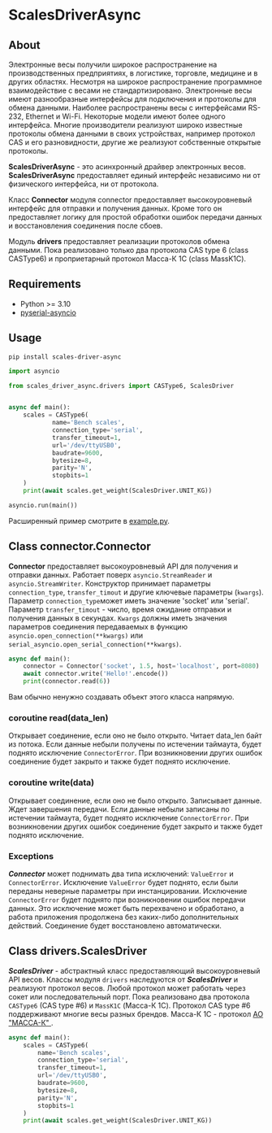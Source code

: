 # ScalesDriverAsync
## About
Электронные весы получили широкое распространение на производственных предприятиях, в логистике, торговле, медицине
и в других областях. Несмотря на широкое распространение программное взаимодействие с весами не стандартизировано.
Электронные весы имеют разнообразные интерфейсы для подключения и протоколы для обмена данными. Наиболее распространены 
весы с интерфейсами RS-232, Ethernet и Wi-Fi. Некоторые модели имеют более одного интерфейса. Многие производители 
реализуют широко известные протоколы обмена данными в своих устройствах, например протокол CAS и его разновидности, 
другие же реализуют собственные открытые протоколы. 

**ScalesDriverAsync** - это асинхронный драйвер электронных весов. **ScalesDriverAsync** предоставляет единый интерфейс 
независимо ни от физического интерфейса, ни от протокола.

Класс **Connector** модуля connector предоставляет высокоуровневый интерфейс для отправки и получения данных. Кроме 
того он предоставляет логику для простой обработки ошибок передачи данных и восстановления соединения после сбоев.

Модуль **drivers** предоставляет реализации протоколов обмена данными. Пока реализовано только два протокола CAS type 6 
(class CASType6) и проприетарный протокол Масса-К 1С (class MassK1C).

## Requirements
- Python >= 3.10
- [pyserial-asyncio](https://pypi.org/project/pyserial-asyncio/)

## Usage
`pip install scales-driver-async`


```python
import asyncio

from scales_driver_async.drivers import CASType6, ScalesDriver


async def main():
    scales = CASType6(
            name='Bench scales',
            connection_type='serial',
            transfer_timeout=1,
            url='/dev/ttyUSB0',
            baudrate=9600,
            bytesize=8,
            parity='N',
            stopbits=1
    )
    print(await scales.get_weight(ScalesDriver.UNIT_KG))

asyncio.run(main())

```
Расширенный пример смотрите в 
[example.py](https://github.com/kr-aleksey/ScalesDriverAsync/blob/main/src/scales_driver_async/example.py).


## Class connector.Connector
**Connector** предоставляет высокоуровневый API для получения и отправки данных. Работает поверх `asyncio.StreamReader` 
и `asyncio.StreamWriter`. Конструктор принимает параметры `connection_type`, `transfer_timout` и другие ключевые 
параметры (`kwargs`). Параметр `connection_type`может иметь значение 'socket' или 'serial'. Параметр 
`transfer_timout` - число, время ожидание отправки и получения данных в секундах. `Kwargs` должны иметь значения 
параметров соединения передаваемых в функцию `asyncio.open_connection(**kwargs)` или 
`serial_asyncio.open_serial_connection(**kwargs)`.

```python
async def main():
    connector = Connector('socket', 1.5, host='localhost', port=8080)
    await connector.write('Hello!'.encode())
    print(connector.read(6))
```

Вам обычно ненужно создавать объект этого класса напрямую.

### coroutine read(data_len)
Открывает соединение, если оно не было открыто. Читает data_len байт из потока. Если данные небыли получены по 
истечении таймаута, будет поднято исключение `ConnectorError`. При возникновении других ошибок соединение будет закрыто 
и также будет поднято исключение.

### coroutine write(data)
Открывает соединение, если оно не было открыто. Записывает данные. Ждет завершения передачи. Если данные небыли 
записаны по истечении таймаута, будет поднято исключение `ConnectorError`. При возникновении других ошибок соединение 
будет закрыто и также будет поднято исключение.

### Exceptions
***Connector*** может поднимать два типа исключений: `ValueError` и `ConnectorError`. Исключение `ValueError` будет 
поднято, если были переданы неверные параметры при инстанцировании. Исключение `ConnectorError` будет поднято при
возникновении ошибок передачи данных. Это исключение может быть перехвачено и обработано, а работа приложения 
продолжена без каких-либо дополнительных действий. Соединение будет восстановлено автоматически.


## Class drivers.ScalesDriver
***ScalesDriver*** - абстрактный класс предоставляющий высокоуровневый API весов. Классы модуля `drivers` наследуются 
от ***ScalesDriver*** и реализуют протокол весов. Любой протокол может работать через сокет или последовательный порт.
Пока реализовано два протокола `CASType6` (CAS type #6) и `MassK1C` (Масса-К 1С). Протокол CAS type #6 поддерживают 
многие весы разных брендов. Масса-К 1С - протокол [АО "МАССА-К" ](https://massa.ru/).

```python
async def main():
    scales = CASType6(
        name='Bench scales',
        connection_type='serial',
        transfer_timeout=1,
        url='/dev/ttyUSB0',
        baudrate=9600,
        bytesize=8,
        parity='N',
        stopbits=1
    )
    print(await scales.get_weight(ScalesDriver.UNIT_KG))
```
